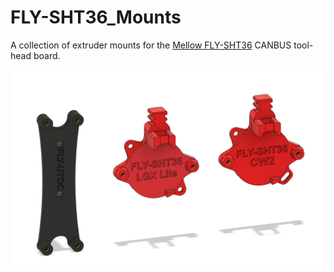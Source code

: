 # FLY-SHT36_Mounts
A collection of extruder mounts for the [Mellow FLY-SHT36](https://github.com/Mellow-3D/Klipper-CAN-Toolboards) CANBUS tool-head board.

![Cad Overview](Images/cad_1.png)